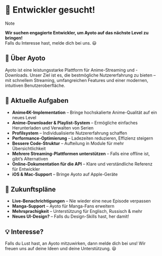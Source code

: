 # 🚀 Entwickler gesucht!

> [!NOTE] 
> **Wir suchen engagierte Entwickler, um Ayoto auf das nächste Level zu bringen!**  
> Falls du Interesse hast, melde dich bei uns. 😃

## 🎨 Über Ayoto
Ayoto ist eine leistungsstarke Plattform für Anime-Streaming und -Downloads. Unser Ziel ist es, die bestmögliche Nutzererfahrung zu bieten – mit schnellem Streaming, umfangreichen Features und einer modernen, intuitiven Benutzeroberfläche.

## 🔧 Aktuelle Aufgaben
- **Anime4K-Implementation** – Bringe hochskalierte Anime-Qualität auf ein neues Level  
- **Anime-Downloader & Playlist-System** – Ermögliche einfaches Herunterladen und Verwalten von Serien  
- **Profilsystem** – Individualisierte Nutzererfahrung schaffen  
- **Performance-Optimierung** – Ladezeiten reduzieren, Effizienz steigern  
- **Bessere Code-Struktur** – Aufteilung in Module für mehr Übersichtlichkeit  
- **Mehrere Streaming-Plattformen unterstützen** – Falls eine offline ist, gibt’s Alternativen  
- **Online-Dokumentation für die API** – Klare und verständliche Referenz für Entwickler  
- **iOS & Mac-Support** – Bringe Ayoto auf Apple-Geräte  

## 🚀 Zukunftspläne
- **Live-Benachrichtigungen** – Nie wieder eine neue Episode verpassen  
- **Manga-Support** – Ayoto für Manga-Fans erweitern  
- **Mehrsprachigkeit** – Unterstützung für Englisch, Russisch & mehr  
- **Neues UI-Design?** – Falls du Design-Skills hast, her damit!  

## 💡 Interesse?
Falls du Lust hast, an Ayoto mitzuwirken, dann melde dich bei uns! Wir freuen uns auf deine Ideen und deine Unterstützung. 😃
